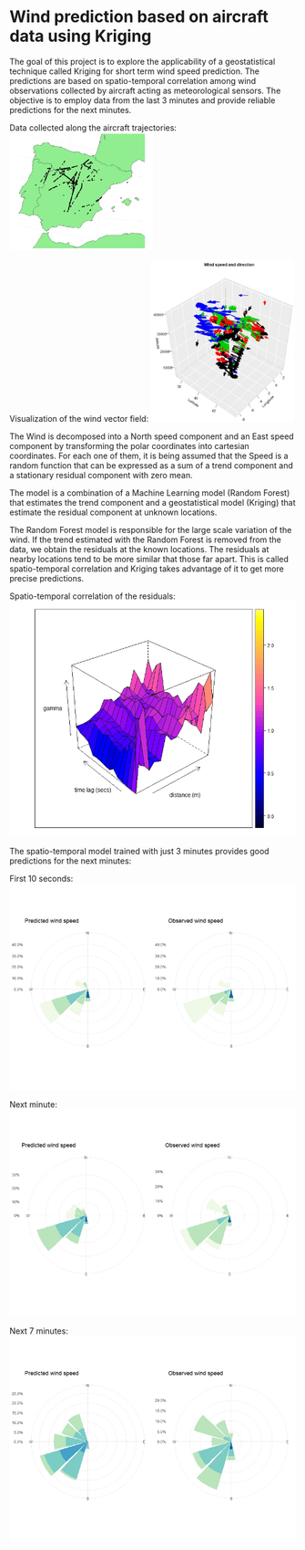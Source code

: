 # Wind prediction based on aircraft data using Kriging

The goal of this project is to explore the applicability of a geostatistical
technique called Kriging for short term wind speed prediction. The predictions are based on spatio-temporal correlation among wind observations
collected by aircraft acting as meteorological sensors. The objective is to
employ data from the last 3 minutes and provide reliable predictions for the
next minutes.

Data collected along the aircraft trajectories:
<img src="https://github.com/DanielLapido/Kriging_Wind_Speed/blob/main/Figures/datapoints.jpeg" width=50% height=50%>

Visualization of the wind vector field:
<img src="https://github.com/DanielLapido/Kriging_Wind_Speed/blob/main/Figures/arrows.jpg" width=50% height=50%>

The Wind is decomposed into a North speed component and an East speed component by transforming the polar coordinates into cartesian coordinates.
For each one of them, it is being assumed that the Speed is a random function that can be expressed as a sum of a trend component and a stationary residual component with zero mean.

The model is a combination of a Machine Learning model (Random Forest) that estimates the trend component and a geostatistical model (Kriging) that estimate the residual component at unknown locations.

The Random Forest model is responsible for the large scale variation of the wind. If the trend estimated with the Random Forest is removed from the data, we obtain the residuals at the known locations. The residuals at nearby locations tend to be more similar that those far apart. This is called spatio-temporal correlation and Kriging takes advantage of it to get more precise predictions.

Spatio-temporal correlation of the residuals:
![](https://github.com/DanielLapido/Kriging_Wind_Speed/blob/main/Figures/north_variogram.jpeg)


The spatio-temporal model trained with just 3 minutes provides good predictions for the next minutes:

First 10 seconds:
![](https://github.com/DanielLapido/Kriging_Wind_Speed/blob/main/Figures/presentation_rfwindrose10.jpeg)

Next minute:
![](https://github.com/DanielLapido/Kriging_Wind_Speed/blob/main/Figures/rf_1mrose.jpeg)

Next 7 minutes:
![](https://github.com/DanielLapido/Kriging_Wind_Speed/blob/main/Figures/rf5mrose.jpeg)
